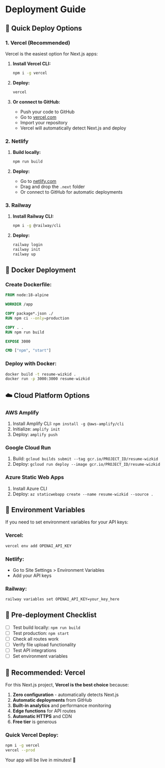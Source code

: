 # Deployment Guide

## 🚀 Quick Deploy Options

### **1. Vercel (Recommended)**

Vercel is the easiest option for Next.js apps:

1. **Install Vercel CLI:**

   ```bash
   npm i -g vercel
   ```

2. **Deploy:**

   ```bash
   vercel
   ```

3. **Or connect to GitHub:**
   - Push your code to GitHub
   - Go to [vercel.com](https://vercel.com)
   - Import your repository
   - Vercel will automatically detect Next.js and deploy

### **2. Netlify**

1. **Build locally:**

   ```bash
   npm run build
   ```

2. **Deploy:**
   - Go to [netlify.com](https://netlify.com)
   - Drag and drop the `.next` folder
   - Or connect to GitHub for automatic deployments

### **3. Railway**

1. **Install Railway CLI:**

   ```bash
   npm i -g @railway/cli
   ```

2. **Deploy:**
   ```bash
   railway login
   railway init
   railway up
   ```

## 🐳 Docker Deployment

### **Create Dockerfile:**

```dockerfile
FROM node:18-alpine

WORKDIR /app

COPY package*.json ./
RUN npm ci --only=production

COPY . .
RUN npm run build

EXPOSE 3000

CMD ["npm", "start"]
```

### **Deploy with Docker:**

```bash
docker build -t resume-wizkid .
docker run -p 3000:3000 resume-wizkid
```

## ☁️ Cloud Platform Options

### **AWS Amplify**

1. Install Amplify CLI: `npm install -g @aws-amplify/cli`
2. Initialize: `amplify init`
3. Deploy: `amplify push`

### **Google Cloud Run**

1. Build: `gcloud builds submit --tag gcr.io/PROJECT_ID/resume-wizkid`
2. Deploy: `gcloud run deploy --image gcr.io/PROJECT_ID/resume-wizkid`

### **Azure Static Web Apps**

1. Install Azure CLI
2. Deploy: `az staticwebapp create --name resume-wizkid --source .`

## 🔧 Environment Variables

If you need to set environment variables for your API keys:

### **Vercel:**

```bash
vercel env add OPENAI_API_KEY
```

### **Netlify:**

- Go to Site Settings > Environment Variables
- Add your API keys

### **Railway:**

```bash
railway variables set OPENAI_API_KEY=your_key_here
```

## 📝 Pre-deployment Checklist

- [ ] Test build locally: `npm run build`
- [ ] Test production: `npm start`
- [ ] Check all routes work
- [ ] Verify file upload functionality
- [ ] Test API integrations
- [ ] Set environment variables

## 🎯 Recommended: Vercel

For this Next.js project, **Vercel is the best choice** because:

1. **Zero configuration** - automatically detects Next.js
2. **Automatic deployments** from GitHub
3. **Built-in analytics** and performance monitoring
4. **Edge functions** for API routes
5. **Automatic HTTPS** and CDN
6. **Free tier** is generous

### **Quick Vercel Deploy:**

```bash
npm i -g vercel
vercel --prod
```

Your app will be live in minutes! 🚀
